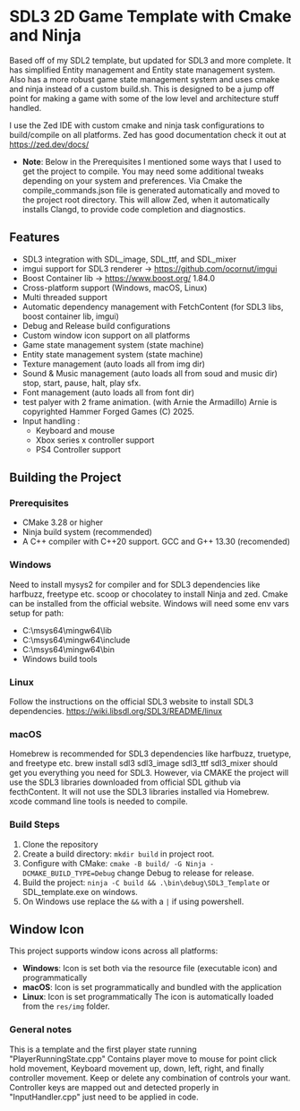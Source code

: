 # SDL3 2D Game Template with Cmake and Ninja
Based off of my SDL2 template, but updated for SDL3 and more complete. It has simplified Entity management and Entity state management system. Also has a more robust game state management system and uses cmake and ninja instead of a custom build.sh. This is designed to be a jump off point for making a game with some of the low level and architecture stuff handled.

I use the Zed IDE with custom cmake and ninja task configurations to build/compile on all platforms. Zed has good documentation check it out at https://zed.dev/docs/

  - **Note**: Below in the Prerequisites I mentioned some ways that I used to get the project to compile. You may need some additional tweaks depending on your system and preferences. Via Cmake the compile_commands.json file is generated automatically and moved to the project root directory. This will allow Zed, when it automatically installs Clangd, to provide code completion and diagnostics.

## Features

- SDL3 integration with SDL_image, SDL_ttf, and SDL_mixer
- imgui support for SDL3 renderer -> https://github.com/ocornut/imgui
- Boost Container lib -> https://www.boost.org/ 1.84.0
- Cross-platform support (Windows, macOS, Linux)
- Multi threaded support
- Automatic dependency management with FetchContent (for SDL3 libs, boost container lib, imgui)
- Debug and Release build configurations
- Custom window icon support on all platforms
- Game state management system (state machine)
- Entity state management system (state machine)
- Texture management (auto loads all from img dir)
- Sound & Music management (auto loads all from soud and music dir) stop, start, pause, halt, play sfx.
- Font management (auto loads all from font dir)
- test palyer with 2 frame animation. (with Arnie the Armadillo) Arnie is copyrighted Hammer Forged Games (C) 2025.
- Input handling :
  - Keyboard and mouse
  - Xbox series x controller support
  - PS4 Controller support

## Building the Project

### Prerequisites

- CMake 3.28 or higher
- Ninja build system (recommended)
- A C++ compiler with C++20 support. GCC and G++ 13.30 (recomended)

### Windows
Need to install mysys2 for compiler and for SDL3 dependencies like harfbuzz, freetype etc.
scoop or chocolatey to install Ninja and zed.
Cmake can be installed from the official website.
Windows will need some env vars setup for path:
- C:\msys64\mingw64\lib
- C:\msys64\mingw64\include
- C:\msys64\mingw64\bin
- Windows build tools

### Linux
Follow the instructions on the official SDL3 website to install SDL3 dependencies.
https://wiki.libsdl.org/SDL3/README/linux

### macOS
Homebrew is recommended for SDL3 dependencies like harfbuzz, truetype, and freetype etc.
brew install sdl3 sdl3_image sdl3_ttf sdl3_mixer should get you everything you need for SDL3. However, via CMAKE the project will use the SDL3 libraries downloaded from official SDL github via fecthContent. It will not use the SDL3 libraries installed via Homebrew.
xcode command line tools is needed to compile.

### Build Steps

1. Clone the repository
2. Create a build directory: `mkdir build` in project root.
3. Configure with CMake: `cmake -B build/ -G Ninja -DCMAKE_BUILD_TYPE=Debug` change Debug to release for release.
4. Build the project: `ninja -C build && .\bin\debug\SDL3_Template` or SDL_template.exe on windows.
5. On Windows use replace the `&&` with a `|` if using powershell.

## Window Icon
This project supports window icons across all platforms:

- **Windows**: Icon is set both via the resource file (executable icon) and programmatically
- **macOS**: Icon is set programmatically and bundled with the application
- **Linux**: Icon is set programmatically
The icon is automatically loaded from the `res/img` folder.

### General notes

This is a template and the first player state running "PlayerRunningState.cpp" Contains player move to mouse for point click hold movement, Keyboard movement up, down, left, right, and finally controller movement. Keep or delete any combination of controls your want. Controller keys are mapped out and detected properly in "InputHandler.cpp"  just need to be applied in code.
